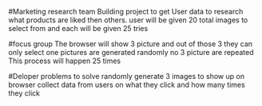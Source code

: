 #Marketing research team Building project to get User data to research what products are liked then others. user will be given 20 total images to select from and each will be given 25 tries

#focus group The browser will show 3 picture and out of those 3 they can only select one pictures are generated randomly no 3 picture are repeated This process will happen 25 times

#Deloper problems to solve randomly generate 3 images to show up on browser collect data from users on what they click and how many times they click
